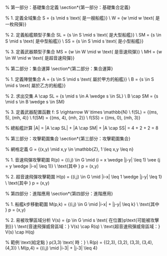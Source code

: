 % 第一部分：基礎集合定義
\section*{第一部分：基礎集合定義}

% 1. 定義全域集合
S = \{s \mid s \text{ 是一艘船艦}\} \\
W = \{w \mid w \text{ 是一枚飛彈}\}

% 2. 定義船艦類型子集合
SL = \{s \in S \mid s \text{ 是大型船艦}\} \\
SM = \{s \in S \mid s \text{ 是中型船艦}\} \\
SS = \{s \in S \mid s \text{ 是小型船艦}\}

% 3. 定義武器類型子集合
MS = \{w \in W \mid w \text{ 是音速飛彈}\} \\
MH = \{w \in W \mid w \text{ 是超音速飛彈}\}

% 第二部分：集合運算
\section*{第二部分：集合運算}

% 1. 定義陣營集合
A = \{s \in S \mid s \text{ 屬於甲方的船艦}\} \\
B = \{s \in S \mid s \text{ 屬於乙方的船艦}\}

% 2. 求出交集
A \cap SL = \{s \mid s \in A \wedge s \in SL\} \\
B \cap SM = \{s \mid s \in B \wedge s \in SM\}

% 3. 定義武器配置函數
f: S \rightarrow W \times \mathbb{N} \\
f(SL) = \{(ms, 5), (mh, 4)\} \\
f(SM) = \{(ms, 4), (mh, 2)\} \\
f(SS) = \{(ms, 0), (mh, 3)\}

% 總船艦計算
|A| = |A \cap SL| + |A \cap SM| + |A \cap SS| = 4 + 2 + 2 = 8

% 第三部分：攻擊範圍集合
\section*{第三部分：攻擊範圍集合}

% 網格定義
G = \{(x,y) \mid x,y \in \mathbb{Z}, 1 \leq x,y \leq n\}

% 1. 音速飛彈攻擊範圍
R(p) = \{(i,j) \in G \mid (i = x \wedge |j-y| \leq 1) \vee (j = y \wedge |i-x| \leq 1)\} \\
\text{其中 } p = (x,y)

% 2. 超音速飛彈攻擊範圍
H(p) = \{(i,j) \in G \mid |i-x| \leq 1 \wedge |j-y| \leq 1\} \\
\text{其中 } p = (x,y)

% 第四部分：進階應用
\section*{第四部分：進階應用}

% 1. 船艦k步移動範圍
M(p,k) = \{(i,j) \in G \mid |i-x| + |j-y| \leq k\} \\
\text{其中 } p = (x,y)

% 2. 易被攻擊區域分析
V(s) = \{p \in G \mid s \text{ 在位置}p\text{可能被攻擊到}\} \\
\text{音速飛彈威脅區域：} V(s) \cap R(q) \\
\text{超音速飛彈威脅區域：} V(s) \cap H(q)

% 範例
\text{給定點 } p(3,3) \text{ 時：} \\
R(p) = \{(2,3), (3,2), (3,3), (3,4), (4,3)\} \\
M(p,4) = \{(i,j) \mid |i-3| + |j-3| \leq 4\}
